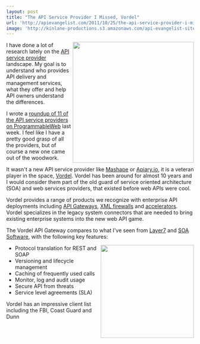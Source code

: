 ```yaml
---
layout: post
title: "The API Service Provider I Missed, Vordel"
url: 'http://apievangelist.com/2011/10/25/the-api-service-provider-i-missed,-vordel/'
image: 'http://kinlane-productions.s3.amazonaws.com/api-evangelist-site/blog/Vordel-API-Management.png'
---
```


[<img src="http://kinlane-productions.s3.amazonaws.com/api-service-providers/vordel/Vordel-API-Management.png" alt="" width="325" align="right" />][1]

I have done a lot of research lately on the [API service provider][2] landscape. My goal is to understand who provides API delivery and management services, what they offer and help API owners understand the differences.

I wrote a [roundup of 11 of the API service providers on ProgrammableWeb][3] last week. I feel like I have a pretty good grasp of all the providers, but of course a new one came out of the woodwork.

It wasn't a new API service provider like [Mashape][4] or [Apiary.io][5], it is a veteran player in the space, [Vordel][1]. Vordel has been around for almost 10 years and I would consider them part of the old guard of service oriented architecture (SOA) and web services providers, that existed before web APIs were cool.

Vordel provides a range of products we recognize with enterprise API deployments including [API Gateways][6], [XML firewalls][7] and [accelerators][8]. Vordel specializes in the legacy system connectors that are needed to bring existing enterprise systems into the new web API game.

The Vordel API Gateway compares to what I've seen from [Layer7][9] and [SOA Software][10], with the following key features:

<img class="c1" src="http://kinlane-productions.s3.amazonaws.com/api-service-providers/vordel/Vordel-API-Gateway.png" alt="" width="250" align="right" />

  * Protocol translation for REST and SOAP
  * Versioning and lifecycle management
  * Caching of frequently used calls
  * Monitor, log and audit usage
  * Secure API from threats
  * Service level agreements (SLA)

Vordel has an impressive client list including the FBI, Coast Guard and Dunn

   [1]: http://www.vordel.com/ (Vordel)
   [2]: /serviceproviders/ (API Service Provider)
   [3]: http://blog.programmableweb.com/2011/10/19/api-service-provider-roundup/ (roundup of 11 of the API service providers)
   [4]: /serviceproviders/mashape.php
   [5]: /2011/10/07/easy-api-development-with-apiary-io/
   [6]: http://www.vordel.com/solutions/api_gateway2.html (API Gateways)
   [7]: http://www.vordel.com/solutions/xml_firewall.html (XML Firewalls)
   [8]: http://www.vordel.com/solutions/xml_accelerator.html (XML accelerators)
   [9]: http://www.apievangelist.com/2011/06/17/layer-7-technologies-launches-new-api-portal/ (Layer7)
   [10]: /2011/06/17/atmosphere-a-new-api-management-portal/ (SOA Software)
